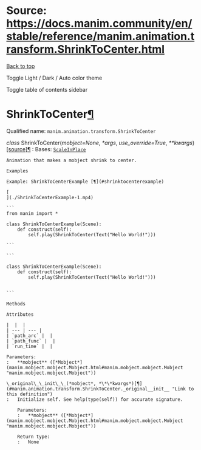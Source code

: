 # Source: https://docs.manim.community/en/stable/reference/manim.animation.transform.ShrinkToCenter.html

[Back to top](#)

Toggle Light / Dark / Auto color theme

Toggle table of contents sidebar

ShrinkToCenter[¶](#shrinktocenter "Link to this heading")
=========================================================

Qualified name: `manim.animation.transform.ShrinkToCenter`

*class* ShrinkToCenter(*mobject=None*, *\*args*, *use\_override=True*, *\*\*kwargs*)[[source]](../_modules/manim/animation/transform.html#ShrinkToCenter)[¶](#manim.animation.transform.ShrinkToCenter "Link to this definition")
:   Bases: [`ScaleInPlace`](manim.animation.transform.ScaleInPlace.html#manim.animation.transform.ScaleInPlace "manim.animation.transform.ScaleInPlace")

    Animation that makes a mobject shrink to center.

    Examples

    Example: ShrinkToCenterExample [¶](#shrinktocenterexample)

    [
    ](./ShrinkToCenterExample-1.mp4)

    ```
    from manim import *

    class ShrinkToCenterExample(Scene):
        def construct(self):
            self.play(ShrinkToCenter(Text("Hello World!")))

    ```

    ```

    class ShrinkToCenterExample(Scene):
        def construct(self):
            self.play(ShrinkToCenter(Text("Hello World!")))


    ```

    Methods

    Attributes

    |  |  |
    | --- | --- |
    | `path_arc` |  |
    | `path_func` |  |
    | `run_time` |  |

    Parameters:
    :   **mobject** ([*Mobject*](manim.mobject.mobject.Mobject.html#manim.mobject.mobject.Mobject "manim.mobject.mobject.Mobject"))

    \_original\_\_init\_\_(*mobject*, *\*\*kwargs*)[¶](#manim.animation.transform.ShrinkToCenter._original__init__ "Link to this definition")
    :   Initialize self. See help(type(self)) for accurate signature.

        Parameters:
        :   **mobject** ([*Mobject*](manim.mobject.mobject.Mobject.html#manim.mobject.mobject.Mobject "manim.mobject.mobject.Mobject"))

        Return type:
        :   None
